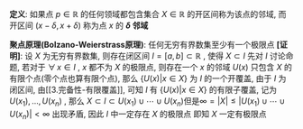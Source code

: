 
**定义**: 如果点 $p\in\mathbb{R}$ 的任何领域都包含集合 $X\in\mathbb{R}$ 的开区间称为该点的邻域, 而开区间 $(x-\delta,x+\delta)$ 称为点 $x$ 的 **$\delta$ 邻域**

**聚点原理(Bolzano-Weierstrass原理)**: 任何无穷有界数集至少有一个极限点
**[证明]**:
	设 $X$ 为无穷有界数集, 则存在闭区间 $I=[a,b]\subset\mathbb{R}$ , 使得 $X\subset I$ 
	先对 $I$ 讨论命题, 若对于 $\forall\,x\in I$ , $x$ 都不为 $X$ 的极限点, 则存在一个 $x$ 的邻域 $U(x)$ 只包含 $X$ 的有限个点(零个点也算有限个点), 那么 $\{U(x)|x\in X\}$ 为 $I$ 的一个开覆盖, 由于 $I$ 为闭区间, 由[[3.完备性-有限覆盖]], 可知 $I$ 有 $\{U(x)|x\in X\}$ 的有限子覆盖, 记为 $U(x_{1}),...,U(x_{n})$ , 那么 $X\subset I\subset U(x_{1})\cup\cdots\cup U(x_{n})$但是$\infty=|X|\leq|U(x_{1})\cup\cdots\cup U(x_{n})|<\infty$ 出现矛盾, 因此 $I$ 中一定存在 $X$ 的极限点
	即知 $X$ 一定有极限点


